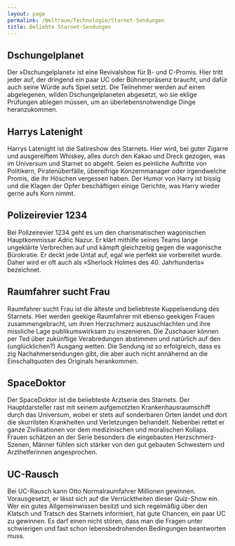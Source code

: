 ```yaml
---
layout: page
permalink: /Weltraum/Technologie/Starnet-Sendungen
title: Beliebte Starnet-Sendungen
---
```




## Dschungelplanet

Der &raquo;Dschungelplanet&laquo; ist eine Revivalshow für B- und C-Promis. Hier tritt jeder auf, der dringend ein paar UC oder Bühnenpräsenz braucht, und dafür auch seine Würde aufs Spiel setzt. Die Teilnehmer werden auf einen abgelegenen, wilden Dschungelplaneten abgesetzt, wo sie eklige Prüfungen ablegen müssen, um an überlebensnotwendige Dinge heranzukommen.

## Harrys Latenight

Harrys Latenight ist die Satireshow des Starnets. Hier wird, bei guter Zigarre und ausgereiftem Whiskey, alles durch den Kakao und Dreck gezogen, was im Universum und Starnet so abgeht. Seien es peinliche Auftritte von Politikern, Piratenüberfälle, übereifrige Konzernmanager oder irgendwelche Promis, die ihr Höschen vergessen haben. Der Humor von Harry ist bissig und die Klagen der Opfer beschäftigen einige Gerichte, was Harry wieder gerne aufs Korn nimmt.

## Polizeirevier 1234

Bei Polizeirevier 1234 geht es um den charismatischen wagonischen Hauptkommissar Adric Nazur. Er klärt mithilfe seines Teams lange ungeklärte Verbrechen auf und kämpft gleichzeitig gegen die wagonische Bürokratie. Er deckt jede Untat auf, egal wie perfekt sie vorbereitet wurde. Daher wird er oft auch als &raquo;Sherlock Holmes des 40. Jahrhunderts&laquo; bezeichnet.

## Raumfahrer sucht Frau

Raumfahrer sucht Frau ist die älteste und beliebteste Kuppelsendung des Starnets. Hier werden geekige Raumfahrer mit ebenso geekigen Frauen zusammengebracht, um ihren Herzschmerz auszuschlachten und ihre missliche Lage publikumswirksam zu inszenieren. Die Zuschauer können per Ted über zukünftige Verabredungen abstimmen und natürlich auf den (unglücklichen?) Ausgang wetten. Die Sendung ist so erfolgreich, dass es zig Nachahmersendungen gibt, die aber auch nicht annähernd an die Einschaltquoten des Originals herankommen.

## SpaceDoktor

Der SpaceDoktor ist die beliebteste Arztserie des Starnets. Der Hauptdarsteller rast mit seinem aufgemotzten Krankenhausraumschiff durch das Universum, wobei er stets auf sonderbaren Orten landet und dort die skurrilsten Krankheiten und Verletzungen behandelt. Nebenbei rettet er ganze Zivilisationen vor dem medizinischen und moralischen Kollaps. Frauen schätzen an der Serie besonders die eingebauten Herzschmerz-Szenen, Männer fühlen sich stärker von den gut gebauten Schwestern und Arzthelferinnen angesprochen.

## UC-Rausch

Bei UC-Rausch kann Otto Normalraumfahrer Millionen gewinnen. Vorausgesetzt, er lässt sich auf die Verrücktheiten dieser Quiz-Show ein. Wer ein gutes Allgemeinwissen besitzt und sich regelmäßig über den Klatsch und Tratsch des Starnets informiert, hat gute Chancen, ein paar UC zu gewinnen. Es darf einen nicht stören, dass man die Fragen unter schwierigen und fast schon lebensbedrohenden Bedingungen beantworten muss.

